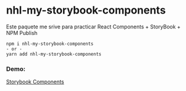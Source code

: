 # nhl-my-storybook-components

Este paquete me srive para practicar React Components + StoryBook + NPM Publish


```
npm i nhl-my-storybook-components
- or -
yarn add nhl-my-storybook-components
```

### Demo:
[Storybook Components](https://devbochi.github.io/sb-components/)
